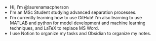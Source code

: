 - Hi, I’m @laurenamacpherson
- I'm an MSc Student studying advanced separation processes. 
- I’m currently learning how to use GitHub! I'm also learning to use MATLAB and python for model development and machine learning techniques, and LaTeX to replace MS Word. 
- I use Notion to organize my tasks and Obsidian to organize my notes.


<!---
laurenamacpherson/laurenamacpherson is a ✨ special ✨ repository because its `README.md` (this file) appears on your GitHub profile.
You can click the Preview link to take a look at your changes.
- 💞️ I’m looking to collaborate on ...
- 📫 How to reach me ...
--->
